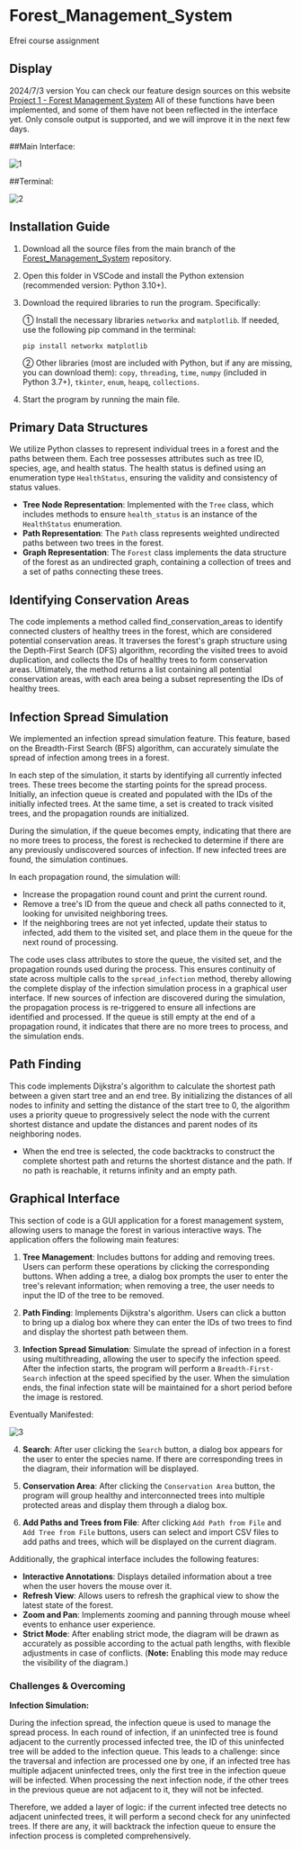 # Forest_Management_System
Efrei course assignment

##  Display
2024/7/3 version
You can check our feature design sources on this website
[Project 1 - Forest Management System](https://stealth-jodhpur-ff1.notion.site/Project-1-Forest-Management-System-f9f6a728bf814a8ea2b938bd10cf5993)
All of these functions have been implemented, and some of them have not been reflected in the interface yet. Only console output is supported, and we will improve it in the next few days.

##Main Interface:

![1](image-0.png)

##Terminal:

![2](image-1.png)

## Installation Guide 

1. Download all the source files from the main branch of the [Forest_Management_System](https://github.com/Yanntez/Forest_Management_System) repository.

2. Open this folder in VSCode and install the Python extension (recommended version: Python 3.10+).

3. Download the required libraries to run the program. Specifically:

   ① Install the necessary libraries `networkx` and `matplotlib`. If needed, use the following pip command in the terminal:
   ```
   pip install networkx matplotlib
   ```
   ② Other libraries (most are included with Python, but if any are missing, you can download them): `copy`, `threading`, `time`, `numpy` (included in Python 3.7+), `tkinter`, `enum`, `heapq`, `collections`.

4. Start the program by running the main file.


## Primary Data Structures

We utilize Python classes to represent individual trees in a forest and the paths between them. Each tree possesses attributes such as tree ID, species, age, and health status. The health status is defined using an enumeration type `HealthStatus`, ensuring the validity and consistency of status values.

- **Tree Node Representation**: Implemented with the `Tree` class, which includes methods to ensure `health_status` is an instance of the `HealthStatus` enumeration.
- **Path Representation**: The `Path` class represents weighted undirected paths between two trees in the forest.
- **Graph Representation**: The `Forest` class implements the data structure of the forest as an undirected graph, containing a collection of trees and a set of paths connecting these trees.

## Identifying Conservation Areas

The code implements a method called find_conservation_areas to identify connected clusters of healthy trees in the forest, which are considered potential conservation areas. It traverses the forest's graph structure using the Depth-First Search (DFS) algorithm, recording the visited trees to avoid duplication, and collects the IDs of healthy trees to form conservation areas. Ultimately, the method returns a list containing all potential conservation areas, with each area being a subset representing the IDs of healthy trees.

## Infection Spread Simulation

We implemented an infection spread simulation feature. This feature, based on the Breadth-First Search (BFS) algorithm, can accurately simulate the spread of infection among trees in a forest.

In each step of the simulation, it starts by identifying all currently infected trees. These trees become the starting points for the spread process. Initially, an infection queue is created and populated with the IDs of the initially infected trees. At the same time, a set is created to track visited trees, and the propagation rounds are initialized.

During the simulation, if the queue becomes empty, indicating that there are no more trees to process, the forest is rechecked to determine if there are any previously undiscovered sources of infection. If new infected trees are found, the simulation continues.

In each propagation round, the simulation will:
- Increase the propagation round count and print the current round.
- Remove a tree's ID from the queue and check all paths connected to it, looking for unvisited neighboring trees.
- If the neighboring trees are not yet infected, update their status to infected, add them to the visited set, and place them in the queue for the next round of processing.

The code uses class attributes to store the queue, the visited set, and the propagation rounds used during the process. This ensures continuity of state across multiple calls to the `spread_infection` method, thereby allowing the complete display of the infection simulation process in a graphical user interface. If new sources of infection are discovered during the simulation, the propagation process is re-triggered to ensure all infections are identified and processed. If the queue is still empty at the end of a propagation round, it indicates that there are no more trees to process, and the simulation ends.

## Path Finding

This code implements Dijkstra's algorithm to calculate the shortest path between a given start tree and an end tree. By initializing the distances of all nodes to infinity and setting the distance of the start tree to 0, the algorithm uses a priority queue to progressively select the node with the current shortest distance and update the distances and parent nodes of its neighboring nodes.

- When the end tree is selected, the code backtracks to construct the complete shortest path and returns the shortest distance and the path. If no path is reachable, it returns infinity and an empty path.

## Graphical Interface

This section of code is a GUI application for a forest management system, allowing users to manage the forest in various interactive ways. The application offers the following main features:

1. **Tree Management**: Includes buttons for adding and removing trees. Users can perform these operations by clicking the corresponding buttons. When adding a tree, a dialog box prompts the user to enter the tree's relevant information; when removing a tree, the user needs to input the ID of the tree to be removed.

2. **Path Finding**: Implements Dijkstra's algorithm. Users can click a button to bring up a dialog box where they can enter the IDs of two trees to find and display the shortest path between them.

3. **Infection Spread Simulation**: Simulate the spread of infection in a forest using multithreading, allowing the user to specify the infection speed. After the infection starts, the program will perform a `Breadth-First-Search` infection at the speed specified by the user. When the simulation ends, the final infection state will be maintained for a short period before the image is restored.

Eventually Manifested:

![3](simulate.gif)

4. **Search**: After user clicking the `Search` button, a dialog box appears for the user to enter the species name. If there are corresponding trees in the diagram, their information will be displayed.

5. **Conservation Area**: After clicking the `Conservation Area` button, the program will group healthy and interconnected trees into multiple protected areas and display them through a dialog box.

6. **Add Paths and Trees from File**:
After clicking `Add Path from File` and `Add Tree from File` buttons, users can select and import CSV files to add paths and trees, which will be displayed on the current diagram.

Additionally, the graphical interface includes the following features:

- **Interactive Annotations**: Displays detailed information about a tree when the user hovers the mouse over it.
- **Refresh View**: Allows users to refresh the graphical view to show the latest state of the forest.
- **Zoom and Pan**: Implements zooming and panning through mouse wheel events to enhance user experience.
- **Strict Mode**: After enabling strict mode, the diagram will be drawn as accurately as possible according to the actual path lengths, with flexible adjustments in case of conflicts. (**Note:** Enabling this mode may reduce the visibility of the diagram.)

### Challenges & Overcoming

**Infection Simulation:**

During the infection spread, the infection queue is used to manage the spread process. In each round of infection, if an uninfected tree is found adjacent to the currently processed infected tree, the ID of this uninfected tree will be added to the infection queue. This leads to a challenge: since the traversal and infection are processed one by one, if an infected tree has multiple adjacent uninfected trees, only the first tree in the infection queue will be infected. When processing the next infection node, if the other trees in the previous queue are not adjacent to it, they will not be infected.

Therefore, we added a layer of logic: if the current infected tree detects no adjacent uninfected trees, it will perform a second check for any uninfected trees. If there are any, it will backtrack the infection queue to ensure the infection process is completed comprehensively.
